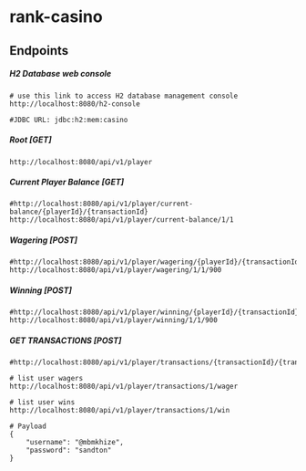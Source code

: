 # rank-casino

## Endpoints

##### H2 Database web console
```shell script
# use this link to access H2 database management console
http://localhost:8080/h2-console

#JDBC URL: jdbc:h2:mem:casino
```

##### Root [GET]
```shell script
http://localhost:8080/api/v1/player
```

##### Current Player Balance [GET]
```shell script
#http://localhost:8080/api/v1/player/current-balance/{playerId}/{transactionId}
http://localhost:8080/api/v1/player/current-balance/1/1
```

##### Wagering [POST]
```shell script
#http://localhost:8080/api/v1/player/wagering/{playerId}/{transactionId}/{wagerAmount}
http://localhost:8080/api/v1/player/wagering/1/1/900
```

##### Winning [POST]
```shell script
#http://localhost:8080/api/v1/player/winning/{playerId}/{transactionId}/{winAmount}
http://localhost:8080/api/v1/player/winning/1/1/900
```

##### GET TRANSACTIONS [POST]
```shell script
#http://localhost:8080/api/v1/player/transactions/{transactionId}/{transactionType}

# list user wagers
http://localhost:8080/api/v1/player/transactions/1/wager

# list user wins
http://localhost:8080/api/v1/player/transactions/1/win
```
```shell script
# Payload
{
    "username": "@mbmkhize",
    "password": "sandton"
}
```